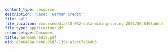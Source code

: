 ```yaml
---
content_type: resource
description: 'Case:  German Credit'
file: null
file_location: /coursemedia/15-062-data-mining-spring-2003/8646468adeb695d3135ea3acc7a564b6_GermanCredit.pdf
file_type: application/pdf
resourcetype: Document
title: GermanCredit.pdf
uid: 8646468a-deb6-95d3-135e-a3acc7a564b6
---
```

